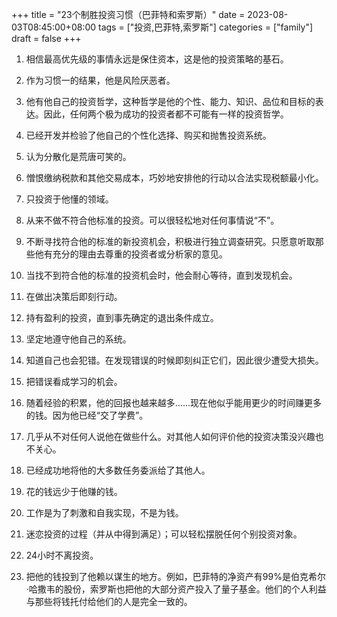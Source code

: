 +++
title = "23个制胜投资习惯（巴菲特和索罗斯）"
date = 2023-08-03T08:45:00+08:00
tags = ["投资,巴菲特,索罗斯"]
categories = ["family"]
draft = false
+++


1. 相信最高优先级的事情永远是保住资本，这是他的投资策略的基石。

2. 作为习惯一的结果，他是风险厌恶者。

3. 他有他自己的投资哲学，这种哲学是他的个性、能力、知识、品位和目标的表达。因此，任何两个极为成功的投资者都不可能有一样的投资哲学。

4. 已经开发并检验了他自己的个性化选择、购买和抛售投资系统。

5. 认为分散化是荒唐可笑的。

6. 憎恨缴纳税款和其他交易成本，巧妙地安排他的行动以合法实现税额最小化。

7. 只投资于他懂的领域。

8. 从来不做不符合他标准的投资。可以很轻松地对任何事情说“不”。

9. 不断寻找符合他的标准的新投资机会，积极进行独立调查研究。只愿意听取那些他有充分的理由去尊重的投资者或分析家的意见。

10. 当找不到符合他的标准的投资机会时，他会耐心等待，直到发现机会。

11. 在做出决策后即刻行动。

12. 持有盈利的投资，直到事先确定的退出条件成立。

13. 坚定地遵守他自己的系统。

14. 知道自己也会犯错。在发现错误的时候即刻纠正它们，因此很少遭受大损失。

15. 把错误看成学习的机会。

16. 随着经验的积累，他的回报也越来越多……现在他似乎能用更少的时间赚更多的钱。因为他已经“交了学费”。

17. 几乎从不对任何人说他在做些什么。对其他人如何评价他的投资决策没兴趣也不关心。

18. 已经成功地将他的大多数任务委派给了其他人。

19. 花的钱远少于他赚的钱。

20. 工作是为了刺激和自我实现，不是为钱。

21. 迷恋投资的过程（并从中得到满足）；可以轻松摆脱任何个别投资对象。

22. 24小时不离投资。

23. 把他的钱投到了他赖以谋生的地方。例如，巴菲特的净资产有99%是伯克希尔·哈撒韦的股份，索罗斯也把他的大部分资产投入了量子基金。他们的个人利益与那些将钱托付给他们的人是完全一致的。